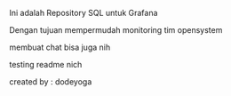 Ini adalah Repository SQL untuk Grafana

Dengan tujuan mempermudah monitoring tim opensystem

membuat chat bisa juga nih

testing readme nich

created by : dodeyoga
